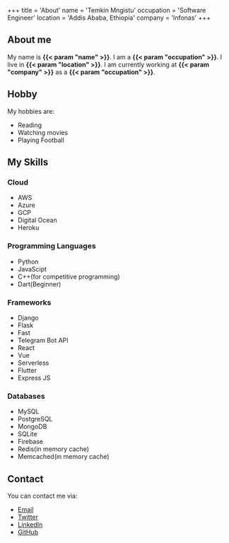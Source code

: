 +++
title = 'About'
name = 'Temkin Mngistu'
occupation = 'Software Engineer'
location = 'Addis Ababa, Ethiopia'
company = 'Infonas'
+++

<!-- About me Page -->

## About me

My name is **{{< param "name" >}}**. I am a **{{< param "occupation" >}}**. I live in **{{< param "location" >}}**. I am currently working at **{{< param "company" >}}** as a **{{< param "occupation" >}}**.

## Hobby

My hobbies are:

- Reading
- Watching movies
- Playing Football

## My Skills

### Cloud

- AWS
- Azure
- GCP
- Digital Ocean
- Heroku

### Programming Languages

- Python
- JavaScipt
- C++(for competitive programming)
- Dart(Beginner)

### Frameworks

- Django
- Flask
- Fast
- Telegram Bot API
- React
- Vue
- Serverless
- Flutter
- Express JS


### Databases

- MySQL
- PostgreSQL
- MongoDB
- SQLite
- Firebase
- Redis(in memory cache)
- Memcached(in memory cache)
## Contact

You can contact me via:

- [Email](mailto:chapimenge3@gmail.com)
- [Twitter](https://twitter.com/chapimenge3)
- [LinkedIn](https://www.linkedin.com/in/chapimenge/)
- [GitHub](https://github.com/chapimenge3)
